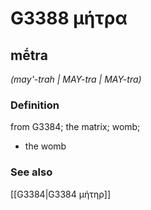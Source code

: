 # G3388 μήτρα

## mḗtra

_(may'-trah | MAY-tra | MAY-tra)_

### Definition

from G3384; the matrix; womb; 

- the womb

### See also

[[G3384|G3384 μήτηρ]]
